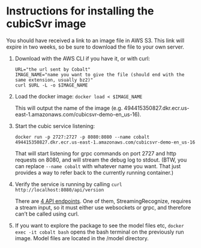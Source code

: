 # Instructions for installing the cubicSvr image

You should have received a link to an image file in AWS S3.  This link will expire in two weeks, so be sure to download the file to your own server.

1. Download with the AWS CLI if you have it, or with curl:
   ```
   URL="the url sent by Cobalt"
   IMAGE_NAME="name you want to give the file (should end with the same extension, usually bz2)"
   curl $URL -L -o $IMAGE_NAME
   ```
   
2. Load the docker image: `docker load < $IMAGE_NAME`

   This will output the name of the image (e.g. 494415350827.dkr.ecr.us-east-1.amazonaws.com/cubicsvr-demo-en_us-16).

3. Start the cubic service listening:

   `docker run -p 2727:2727 -p 8080:8080 --name cobalt 494415350827.dkr.ecr.us-east-1.amazonaws.com/cubicsvr-demo-en_us-16`

   That will start listening for grpc commands on port 2727 and http requests on 8080, and will stream the debug log to stdout.  (BTW, you can replace `--name cobalt` with whatever name you want.  That just provides a way to refer back to the currently running container.)

4. Verify the service is running by calling 
   `curl http://localhost:8080/api/version`

   There are [4 API endpoints](README.md).  One of them, StreamingRecognize, requires a stream input, so it must either use websockets or grpc, and therefore can’t be called using curl.

5.  If you want to explore the package to see the model files etc,
   `docker exec -it cobalt bash`
   opens the bash terminal on the previously run image.  Model files are located in the /model directory.
